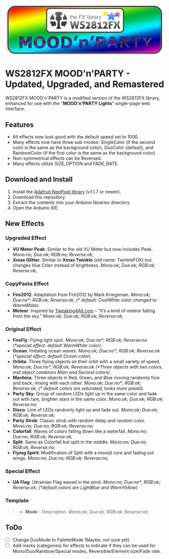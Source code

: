 <p align="center"> <img src="https://github.com/BlockThor/WS2812FX_MOODnPARTY_Edition/blob/main/WS2812FX_MnP_logo.png" align="center" width="500"/> </p>

# WS2812FX MOOD'n'PARTY - Updated, Upgraded, and Remastered

WS2812FX MOOD'n'PARTY is a modified version of the WS2812FX library, enhanced for use with the "**MOOD'n'PARTY Lights**" single-page web interface.

## Features

- All effects now look good with the default speed set to 1000.
- Many effects now have three sub-modes: SingleColor (if the second color is the same as the background color), DuoColor (default), and RainbowColor (if the first color is the same as the background color).
- Non-symmetrical effects can be Reversed.
- Many effects utilize SIZE_OPTION and FADE_RATE.

## Download and Install

1. Install the [Adafruit NeoPixel library](https://github.com/adafruit/Adafruit_NeoPixel) (v1.1.7 or newer).
2. Download this repository.
3. Extract the contents into your Arduino libraries directory.
4. Open the Arduino IDE.

## New Effects

### Upgraded Effect

- **VU Meter Peak**: Similar to the old VU Meter but now includes Peak. _Mono:no; Due:ok; RGB:no; Reverse:ok;_
- **Xmas Glitter**: Similar to **Xmas Twinkle** (old name: TwinkleFOX) but changes Hue Color instead of brightness. _Mono:ok; Due:ok; RGB:ok; Reverse:ok;_

### CopyPasta Effect

- **Fire2012**: Adaptation from Fire2012 by Mark Kriegsman. _Mono:ok; Due:no*; RGB:ok; Reverse:ok; (* default: CoolWhite color changed to WarmWhite)_.
- **Meteor**: Inspired by [Tweaking4All.com](https://www.tweaking4all.com/hardware/arduino/adruino-led-strip-effects/#LEDStripEffectMeteorRain) – "It’s a kind of meteor falling from the sky." _Mono:ok; Due:ok; RGB:ok; Reverse:ok;_

### Original Effect

- **FireFly**: Flying light spot. _Mono:ok; Due:no*; RGB:ok; Reverse:no (*special effect: default WarmWhite color)_.
- **Ocean**: Imitating ocean waves. _Mono:ok; Due:no*; RGB:ok; Reverse:ok (*special effect: default Ocean color)_.
- **Orbita**: Three flying objects on their orbit with a small variety of speed. _Mono:ok; Due:no*; RGB:ok; Reverse:ok (*Three objects with two colors, mid object combines Main and Second colors)_.
- **Machina**: Three objects in Red, Green, and Blue moving randomly fore and back, mixing with each other. _Mono:ok; Due:no*; RGB:ok; Reverse:ok; (* default colors are saturated, looks more pastel)_.
- **Party Sky**: Group of random LEDs light up in the same color and fade out with rare, brighter stars in the same color. _Mono:ok; Due:ok; RGB:ok; Reverse:no;_
- **Disco**: Line of LEDs randomly light up and fade out. _Mono:ok; Due:ok; RGB:ok; Reverse:ok;_
- **Party Strob**: Classic strob with random delay and random color. _Mono:no; Due:no; RGB:ok; Reverse:no;_
- **Colorfall**: Waves of colors falling down like a waterfall. _Mono:no; Due:no; RGB:ok; Reverse:ok;_
- **Split**: Same as Colorfall but split in the middle. _Mono:no; Due:no; RGB:ok; Reverse:no;_
- **Flying Spirit**: Modification of Split with a moved core and fading out wings. _Mono:no; Due:no; RGB:ok; Reverse:no;_

### Special Effect

- **UA Flag**: Ukrainian Flag waved in the wind. _Mono:no; Due:no*; RGB:ok; Reverse:ok; (*default colors are LightBlue and WarmYellow)_

### Template

>- **Mode** - Description. _Mono:ok; Due:ok; RGB:ok; Reverse:ok;_

## ToDo

- [ ] Change DuoMode to PaletteMode (Maybe, not sure yet).
- [ ] Add marks (categories) for effects to indicate if they can be used for Mono/Duo/Rainbow/Special modes, Reversible/Element size/Fade rate.
